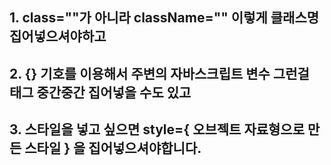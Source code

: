 ## 1. class=""가 아니라 className="" 이렇게 클래스명 집어넣으셔야하고
## 2. {} 기호를 이용해서 주변의 자바스크립트 변수 그런걸 태그 중간중간 집어넣을 수도 있고 
## 3. 스타일을 넣고 싶으면 style={ 오브젝트 자료형으로 만든 스타일 } 을 집어넣으셔야합니다. 
